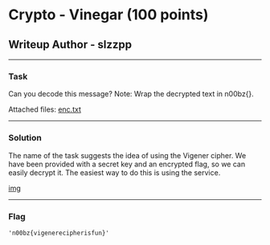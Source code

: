 # Crypto - Vinegar (100 points)
## Writeup Author - slzzpp

---
### Task
Can you decode this message? Note: Wrap the decrypted text in n00bz{}.

Attached files: [enc.txt](assets/Crypto-Vinegar.txt)

---
### Solution
The name of the task suggests the idea of using the Vigener cipher. We have been provided with a secret key and an encrypted flag, so we can easily decrypt it. The easiest way to do this is using the service.

[img](assets/Crypto-Vinegar1.png)

---
### Flag

```
'n00bz{vigenerecipherisfun}'
```

